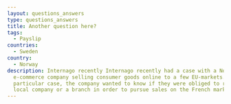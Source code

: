 ```yaml
---
layout: questions_answers
type: questions_answers
title: Another question here?
tags:
  - Payslip
countries:
  - Sweden
country:
  - Norway
description: Internago recently Internago recently had a case with a Nordic
  e-commerce company selling consumer goods online to a few EU-markets. In this
  particular case, the company wanted to know if they were obliged to register a
  local company or a branch in order to pursue sales on the French market.
---
```

